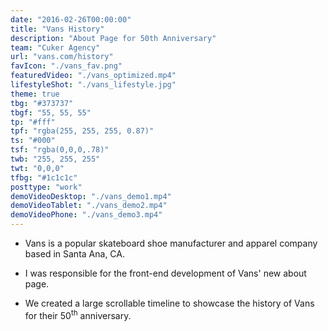 ```yaml
---
date: "2016-02-26T00:00:00"
title: "Vans History"
description: "About Page for 50th Anniversary"
team: "Cuker Agency"
url: "vans.com/history"
favIcon: "./vans_fav.png"
featuredVideo: "./vans_optimized.mp4"
lifestyleShot: "./vans_lifestyle.jpg"
theme: true
tbg: "#373737"
tbgf: "55, 55, 55"
tp: "#fff"
tpf: "rgba(255, 255, 255, 0.87)"
ts: "#000"
tsf: "rgba(0,0,0,.78)"
twb: "255, 255, 255"
twt: "0,0,0"
tfbg: "#1c1c1c"
posttype: "work"
demoVideoDesktop: "./vans_demo1.mp4"
demoVideoTablet: "./vans_demo2.mp4"
demoVideoPhone: "./vans_demo3.mp4"
---
```

- Vans is a popular skateboard shoe manufacturer and apparel company based in Santa Ana, CA. 

- I was responsible for the front-end development of Vans' new about page. 

- We created a large scrollable timeline to showcase the history of Vans for their 50<sup>th</sup> anniversary.


